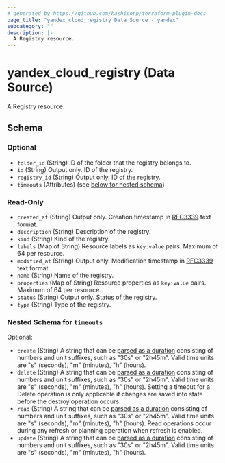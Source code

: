```yaml
---
# generated by https://github.com/hashicorp/terraform-plugin-docs
page_title: "yandex_cloud_registry Data Source - yandex"
subcategory: ""
description: |-
  A Registry resource.
---
```


# yandex_cloud_registry (Data Source)

A Registry resource.



<!-- schema generated by tfplugindocs -->
## Schema

### Optional

- `folder_id` (String) ID of the folder that the registry belongs to.
- `id` (String) Output only. ID of the registry.
- `registry_id` (String) Output only. ID of the registry.
- `timeouts` (Attributes) (see [below for nested schema](#nestedatt--timeouts))

### Read-Only

- `created_at` (String) Output only. Creation timestamp in [RFC3339](https://www.ietf.org/rfc/rfc3339.txt) text format.
- `description` (String) Description of the registry.
- `kind` (String) Kind of the registry.
- `labels` (Map of String) Resource labels as `key:value` pairs. Maximum of 64 per resource.
- `modified_at` (String) Output only. Modification timestamp in [RFC3339](https://www.ietf.org/rfc/rfc3339.txt) text format.
- `name` (String) Name of the registry.
- `properties` (Map of String) Resource properties as `key:value` pairs. Maximum of 64 per resource.
- `status` (String) Output only. Status of the registry.
- `type` (String) Type of the registry.

<a id="nestedatt--timeouts"></a>
### Nested Schema for `timeouts`

Optional:

- `create` (String) A string that can be [parsed as a duration](https://pkg.go.dev/time#ParseDuration) consisting of numbers and unit suffixes, such as "30s" or "2h45m". Valid time units are "s" (seconds), "m" (minutes), "h" (hours).
- `delete` (String) A string that can be [parsed as a duration](https://pkg.go.dev/time#ParseDuration) consisting of numbers and unit suffixes, such as "30s" or "2h45m". Valid time units are "s" (seconds), "m" (minutes), "h" (hours). Setting a timeout for a Delete operation is only applicable if changes are saved into state before the destroy operation occurs.
- `read` (String) A string that can be [parsed as a duration](https://pkg.go.dev/time#ParseDuration) consisting of numbers and unit suffixes, such as "30s" or "2h45m". Valid time units are "s" (seconds), "m" (minutes), "h" (hours). Read operations occur during any refresh or planning operation when refresh is enabled.
- `update` (String) A string that can be [parsed as a duration](https://pkg.go.dev/time#ParseDuration) consisting of numbers and unit suffixes, such as "30s" or "2h45m". Valid time units are "s" (seconds), "m" (minutes), "h" (hours).
